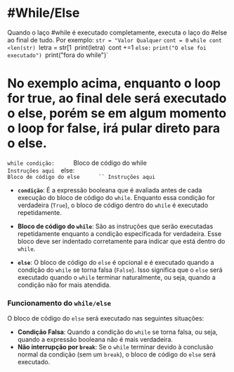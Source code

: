 # #While/Else

Quando o laço #while é executado completamente, executa o laço do #else ao final de tudo.
Por exemplo:
`str = "Valor Qualquer`
`cont = 0`
`while cont <len(str)
	`letra = str[1`
	`print(letra)`
	`cont +=1
`else:`
	`print("O else foi executado")
	`print("fora do while")`

# No exemplo acima, enquanto o loop for true, ao final dele será executado o else, porém se em algum momento o loop for false, irá pular direto para o else.

`while condição:     
	 `Bloco de código do while     
	`Instruções aqui 
`else:     
	 `Bloco de código do else     
	 `` Instruções aqui`

- **`condição`**: É a expressão booleana que é avaliada antes de cada execução do bloco de código do `while`. Enquanto essa condição for verdadeira (`True`), o bloco de código dentro do `while` é executado repetidamente.
    
- **Bloco de código do `while`**: São as instruções que serão executadas repetidamente enquanto a condição especificada for verdadeira. Esse bloco deve ser indentado corretamente para indicar que está dentro do `while`.
    
- **`else`**: O bloco de código do `else` é opcional e é executado quando a condição do `while` se torna falsa (`False`). Isso significa que o `else` será executado quando o `while` terminar naturalmente, ou seja, quando a condição não for mais atendida.
    

### Funcionamento do `while/else`

O bloco de código do `else` será executado nas seguintes situações:

- **Condição Falsa**: Quando a condição do `while` se torna falsa, ou seja, quando a expressão booleana não é mais verdadeira.
- **Não interrupção por `break`**: Se o `while` terminar devido à conclusão normal da condição (sem um `break`), o bloco de código do `else` será executado.